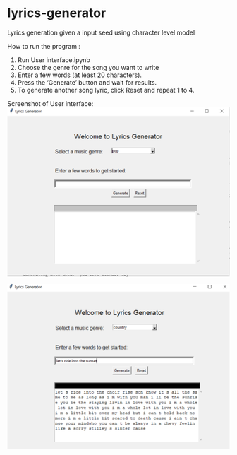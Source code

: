 # lyrics-generator
Lyrics generation given a input seed using character level model

How to run the program :
1. Run User interface.ipynb
2. Choose the genre for the song you want to write
3. Enter a few words (at least 20 characters).
4. Press the ‘Generate’ button and wait for results.
5. To generate another song lyric, click Reset and repeat 1 to 4.

Screenshot of User interface:
![alt text](https://github.com/bebbieyin/lyrics-generator/blob/master/image/ui1.png)

![alt text](https://github.com/bebbieyin/lyrics-generator/blob/master/image/ui2.png)



